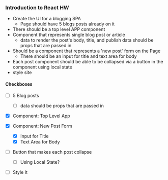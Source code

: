 ### Introduction to React HW
- Create the UI for a blogging SPA
  - Page should have 5 blogs posts already on it
- There should be a top level APP component
- Component that represents single blog post or article
  - data to render the post's body, title, and publish data should be props that are passed in
- Should be a component that represents a 'new post' form on the Page
  - There should be an input for title and text area for body
- Each post component should be able to be collapsed via a button in the component using local state
- style site

#### Checkboxes

- [ ] 5 Blog posts
  - [ ] data should be props that are passed in

- [X] Component: Top Level App

- [X] Component: New Post Form
  - [X] Input for Title
  - [X] Text Area for Body

- [ ] Button that makes each post collapse
  - [ ] Using Local State?

- [ ] Style It
